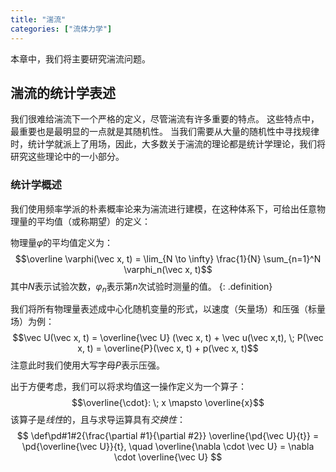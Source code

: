 ```yaml
---
title: "湍流"
categories: ["流体力学"]
---
```


本章中，我们将主要研究湍流问题。

## 湍流的统计学表述

我们很难给湍流下一个严格的定义，尽管湍流有许多重要的特点。
这些特点中，最重要也是最明显的一点就是其随机性。
当我们需要从大量的随机性中寻找规律时，统计学就派上了用场，因此，大多数关于湍流的理论都是统计学理论，我们将研究这些理论中的一小部分。

### 统计学概述

我们使用频率学派的朴素概率论来为湍流进行建模，在这种体系下，可给出任意物理量的平均值（或称期望）的定义：

物理量$\varphi$的平均值定义为：
$$\overline \varphi(\vec x, t) = \lim_{N \to \infty} \frac{1}{N} \sum_{n=1}^N \varphi_n(\vec x, t)$$
其中$N$表示试验次数，$\varphi_n$表示第$n$次试验时测量的值。
{: .definition}

我们将所有物理量表述成中心化随机变量的形式，以速度（矢量场）和压强（标量场）为例：
$$\vec U(\vec x, t) = \overline{\vec U} (\vec x, t) + \vec u(\vec x,t), \; P(\vec x, t) = \overline{P}(\vec x, t) + p(\vec x, t)$$
注意此时我们使用大写字母$P$表示压强。

出于方便考虑，我们可以将求均值这一操作定义为一个算子：
$$\overline{\cdot}: \; x \mapsto \overline{x}$$
该算子是*线性*的，且与求导运算具有*交换性*：
$$
\def\pd#1#2{\frac{\partial #1}{\partial #2}}
\overline{\pd{\vec U}{t}} = \pd{\overline{\vec U}}{t}, \quad
\overline{\nabla \cdot \vec U} = \nabla \cdot \overline{\vec U}
$$

